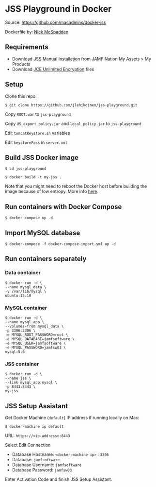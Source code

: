 # JSS Playground in Docker

Source: <https://github.com/macadmins/docker-jss>

Dockerfile by: [Nick McSpadden](https://github.com/nmcspadden)

## Requirements

* Download JSS Manual Installation from JAMF Nation My Assets > My Products
* Download [JCE Unlimited Encryption](http://www.oracle.com/technetwork/java/javase/downloads/jce-7-download-432124.html) files

## Setup

Clone this repo:

`$ git clone https://github.com/jlehikoinen/jss-playground.git`

Copy `ROOT.war` to `jss-playground`

Copy `US_export_policy.jar` and `local_policy.jar` to `jss-playground`

Edit `tomcatKeystore.sh` variables

Edit `keystorePass` in `server.xml`

## Build JSS Docker image

`$ cd jss-playground`

`$ docker build -t my-jss .`

Note that you might need to reboot the Docker host before building the image because of low entropy. More info [here](https://blog.pivotal.io/pivotal-cloud-foundry/features/challenges-with-randomness-in-multi-tenant-linux-container-platforms).

## Run containers with Docker Compose

`$ docker-compose up -d`

## Import MySQL database

`$ docker-compose -f docker-compose-import.yml up -d`

## Run containers separately

### Data container

```
$ docker run -d \
--name mysql_data \
-v /var/lib/mysql \
ubuntu:15.10
```

### MySQL container

```
$ docker run -d \
--name mysql_app \
--volumes-from mysql_data \
-p 3306:3306 \
-e MYSQL_ROOT_PASSWORD=root \
-e MYSQL_DATABASE=jamfsoftware \
-e MYSQL_USER=jamfsoftware \
-e MYSQL_PASSWORD=jamfsw03 \
mysql:5.6
```

### JSS container

```
$ docker run -d \
--name jss \
--link mysql_app:mysql \
-p 8443:8443 \
my-jss
```

## JSS Setup Assistant

Get Docker Machine (`default`) IP address if running locally on Mac:

`$ docker-machine ip default`

URL: `https://<ip-address>:8443`

Select Edit Connection

* Database Hostname: `<docker-machine ip>` : `3306`
* Database: `jamfsoftware`
* Database Username: `jamfsoftware`
* Database Password: `jamfsw03`

Enter Activation Code and finish JSS Setup Assistant.
